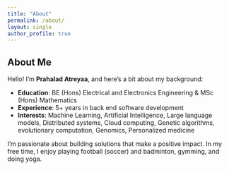 ```yaml
---
title: "About"
permalink: /about/
layout: single
author_profile: true
---
```


## About Me

Hello! I’m **Prahalad Atreyaa**, and here’s a bit about my background:

- **Education**: BE (Hons) Electrical and Electronics Engineering & MSc (Hons) Mathematics
- **Experience**: 5+ years in back end software development
- **Interests**: Machine Learning, Artificial Intelligence, Large language models, Distributed systems, Cloud computing, Genetic algorithms, evolutionary computation, Genomics, Personalized medicine

I’m passionate about building solutions that make a positive impact. In my free time, I enjoy playing football (soccer) and badminton, gymming, and doing yoga.
